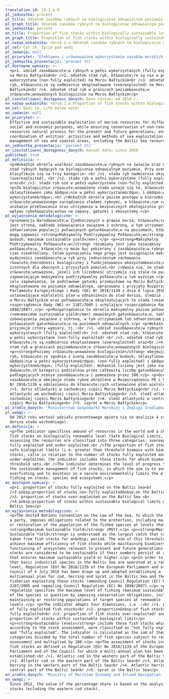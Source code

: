 ```yaml
---
translation_id: 14-1-a-0
pl_jednostka: procent
pl_title: Odsetek zasobów rybnych na biologicznie odnawialnym poziomie
pl_graph_title: Odsetek zasobów rybnych na biologicznie odnawialnym poziomie
en_jednostka: percent
en_title: Proportion of fish stocks within biologically sustainable levels
en_graph_title: Proportion of fish stocks within biologically sustainable levels
pl_nazwa_wskaznika: <b>14.1.a Odsetek zasobów rybnych na biologicznie odnawialnym poziomie</b>
pl_cel: Cel 14. Życie pod wodą
pl_zadanie: null
pl_priorytet: "Efektywne i zrównoważone wykorzystanie zasobów morskich dla różnych celów społecznych i\_gospodarczych, przy jednoczesnym zapewnieniu trwałości nieodnawialnych zasobów i procesów przyrodniczych w perspektywie obecnego i kolejnych pokoleń; zapewnienie koordynacji działań podmiotów i sposobów wykorzystania morza, spójnego zarządzania obszarami morskimi i nadmorskimi, w tym zasobami Morza Bałtyckiego"
pl_jednostka_prezentacji: 'procent [%]'
pl_dostepne_wymiary: >-
  <p>1. udział zasob&oacute;w rybnych w pełni wykorzystanych (fully exploited)
  na Morzu Bałtyckim<br />2. odsetek stad ryb, kt&oacute;re są nie w pełni
  wykorzystane (non-fully exploited) na Morzu Bałtyckim<br />3. odsetek stad
  ryb, kt&oacute;re są nadmiernie eksploatowane (overexploited) na Morzu
  Bałtyckim<br />4. odsetek stad ryb w granicach poziom&oacute;w
  zr&oacute;wnoważonych biologicznie na Morzu Bałtyckim</p>
pl_czestotliwosc_dostępnosc_danych: Dane roczne; od 2010 r.
en_nazwa_wskaznika: <b>14.1.a Proportion of fish stocks within biologically sustainable levels</b>
en_cel: Goal 14. Life below water
en_zadanie: null
en_priorytet: >-
  Effective and sustainable exploitation of marine resources for different
  social and economic purposes, while ensuring conservation of non-renewable
  resources natural process for the present and future generations; ensurance of
  coordination of entities' activities and methods of sea exploitation, coherent
  management of sea and coastal areas, including the Baltic Sea resources
en_jednostka_prezentacji: 'percent [%]'
en_czestotliwosc_dostępnosc_danych: Annual data; since 2010
published: true
pl_definicja: >-
  <p>Wskaźnik określa wielkość zasob&oacute;w rybnych na świecie oraz udział
  stad rybnych będących na biologicznie odnawialnym poziomie. Przy ocenie zasoby
  klasyfikuje się na trzy kategorie: <br />1. stada ryb nadmiernie eksploatowane
  (overexploited), <br />2. stada ryb w pełni wykorzystane (fully exploited)
  oraz<br />3. stada ryb nie w pełni wykorzystane (non-fully exploited).</p>
  <p>Za biologicznie zr&oacute;wnoważone stada uznaje się te, kt&oacute;re
  sklasyfikowano jako &bdquo;nie w pełni wykorzystane&rdquo; i &bdquo;w pełni
  wykorzystane&rdquo;.<br />Wskaźnik określa poziom postępu w kierunku
  zr&oacute;wnoważonego zarządzania stadami rybnymi, w kt&oacute;rym celem jest
  unikanie przełowienia oraz utrzymanie w bezpiecznych ekologicznie granicach
  wpływu ryboł&oacute;wstwa na zapasy, gatunki i ekosystemy.</p>
pl_wyjasnienia_metodologiczne: >-
  <p>onwencja Narod&oacute;w Zjednoczonych o prawie morza, kt&oacute;rej Unia
  jest stroną, nakłada zobowiązania związane z ochroną, w tym utrzymaniem lub
  odtworzeniem populacji poławianych gatunk&oacute;w na poziomach, kt&oacute;re
  mogą zapewnić <strong>Maksymalny Podtrzymywalny Poł&oacute;w</strong> (<em>MSY
  &ndash; maximum sustainable yield</em>).</p> <p><strong>Maksymalny
  Podtrzymywalny Poł&oacute;w</strong> rozumiany jest jako największy
  poł&oacute;w, kt&oacute;ry może być pobierany z zasob&oacute;w rybnych przez
  czas nieokreślony. Celem wyznaczenia tego progu jest osiągnięcie maksymalnej
  wydajności zasob&oacute;w ryb przy jednoczesnym zachowaniu
  r&oacute;żnorodności biologicznej i funkcjonowaniu ekosystem&oacute;w
  istotnych dla obecnych i przyszłych pokoleń.<br />Uważa się, że stada ryb są
  zr&oacute;wnoważone, jeżeli ich liczebność utrzymuje się stale na poziomie
  zapewniającym maksymalny podtrzymywalny poł&oacute;w lub wyższym.</p> <p>W
  celu zapewnienia, że podstawowe gatunki przemysłowe na Morzu Bałtyckim są
  eksploatowane na poziomie odnawialnym, opracowano i przyjęto Rozporządzenie
  Parlamentu Europejskiego i Rady (UE) Nr 2016/1139 z dnia 6 lipca 2016 r.
  ustanawiające wieloletni plan w odniesieniu do stad dorsza, śledzia i szprota
  w Morzu Bałtyckim oraz połow&oacute;w eksploatujących te stada (zmieniające
  rozporządzenie Rady (WE) nr 2187/2005 i uchylające rozporządzenie Rady (WE) nr
  1098/2007).</p> <p>Rozporządzenie to określa maksymalny poziom połowu
  (<em>maximum sustainable yield</em>) omawianych gatunk&oacute;w, nakładając
  zobowiązania związane z ochroną, w tym utrzymaniem lub odtworzeniem populacji
  poławianych gatunk&oacute;w na poziomach odnawialnych.</p> <p>Wskaźnik
  przyjmuje cztery wymiary, tj.:<br />1. udział zasob&oacute;w rybnych w pełni
  wykorzystanych (fully exploited)<br />2. odsetek stad ryb, kt&oacute;re są nie
  w pełni wykorzystane (non-fully exploited) <br />3. odsetek stad ryb,
  kt&oacute;re są nadmiernie eksploatowane (overexploited) oraz<br />4. odsetek
  stad ryb w granicach poziom&oacute;w zr&oacute;wnoważonych biologicznie</p>
  <p><strong>Poziomy zr&oacute;wnoważone biologicznie</strong> obejmują te stada
  ryb, kt&oacute;re zgodnie z oceną zasob&oacute;w &ndash; sklasyfikowano jako
  &bdquo;nie w pełni wykorzystane&rdquo; (non-fully exploited) i &bdquo;w pełni
  wykorzystane&rdquo; (fully exploited). Wskaźnik liczony jest jako suma tych
  dw&oacute;ch kategorii podzielona przez całkowitą liczbę gatunk&oacute;w ryb
  podlegających ocenie zasob&oacute;w i pomnożona przez 100.</p> <p>Ocena
  zasob&oacute;w obejmuje stada rybne określone w Rozporządzeniu PE i Rady (UE)
  Nr 2016/1139 w odniesieniu do kt&oacute;rych ustanowiono plan wieloletni:<br
  />1. dorsz atlantycki w zachodniej części Morza Bałtyckiego<br />2. dorsz
  atlantycki we wschodniej części Morza Bałtyckiego<br />3. śledź atlantycki w
  zachodniej części Morza Bałtyckiego<br />4. śledź atlantycki w centralnej
  części Morza Bałtyckiego<br />5. szprot w Morzu Bałtyckim</p>
pl_zrodlo_danych: 'Ministerstwo Gospodarki Morskiej i Żeglugi Śródlądowej '
pl_uwagi: >-
  Od 2012 roku wartość udziału procentowego opiera się na analizie 4 stad (bez
  dorsza stada wschodniego).
en_definicja: >-
  <p>The indicator specifices amound of resources in the world and a share of
  fish stocks on biologically renewable level (Safe Biological Limits, SBL).When
  assessing the resources are classified into three categories: overexploited,
  fully exploited and under-exploited.<br />The proportion of fish stocks within
  safe biological limits (i.e. greater than threshold biomass with biomass
  stocks, calle in relation to the number of stocks fully exploited and
  under-exploited; the indicator includes those stocks for which biomass
  threshold sets.<br />The indicator determines the level of progress towards
  the sustainable management of fish stocks, in which the aim is to avoid
  overfishing and to maintain in a secure environmentally limits the effect of
  fishing on stocks, species and ecosystems.</p>
en_dostepne_wymiary: >-
  <p>1. proportion of stocks fully exploited on the Baltic Sea<br
  />2.&nbsp;proportion of stocks non-fully exploited&nbsp;on the Baltic Sea<br
  />3. proportion of stocks over-exploited on the Baltic Sea <br
  />4.&nbsp;proportion of stocks within sustainable biological limits on the
  Baltic Sea</p>
en_wyjasnienia_metodologiczne: >-
  <p>The United Nations Convention on the Law of the Sea, to which the Union is
  a party, imposes obligations related to the protection, including maintenance
  or restoration of the population of the fished species at levels that the
  <strong>Maximum Sustainable Yield</strong> (MSY).</p> <p><strong>Maximum
  Sustainable Yield</strong> is understood as the largest catch that can be
  taken from fish stocks for an&nbsp; period. The aim of this threshold is to
  achieve maximum efficiency of fish stocks while maintaining biodiversity and
  functioning of ecosystems relevant to present and future generations. Fish
  stocks are considered to be sustainable if their numbers persist at a level
  that ensures maximum sustainable yield or higher.</p> <p>In order to ensure
  that basic industrial species in the Baltic Sea are operated at a renewable
  level, Regulation (EU) No 2016/1139 of the European Parliament and of the
  Council of 6 July 2016 has been drawn up and adopted establishing a
  multiannual plan for cod, herring and sprat in the Baltic Sea and the
  fisheries exploiting those stocks (amending Council Regulation (EC) No
  2187/2005 and repealing Council Regulation (EC) No 1098/2007).</p> <p>This
  regulation specifies the maximum level of fishing (maximum sustainable yield)
  of the species in question by imposing conservation obligations, including
  maintaining or restoring populations of target species at renewable
  levels.</p> <p>The indicator adopts four dimensions, i.e .:<br />1. proportion
  of fully exploited fish stocks<br />2. proportion&nbsp;of fish stocks&nbsp;not
  fully exploited<br />3. proportion of fish stocks over-exploited) and<br />4.
  proportion of stocks within sustainable biological limit</p>
  <p><strong>Sustainable levels</strong> include those fish stocks which,
  according to the stock assessment, were classified as "not fully exploited"
  and "fully exploited". The indicator is calculated as the sum of these two
  categories divided by the total number of fish species subject to resource
  assessment and multiplied by 100.</p> <p>The assessment of stocks includes
  fish stocks as defined in Regulation (EU) No 2016/1139 of the European
  Parliament and of the Council for which a multi-annual plan has been
  established:<br />1. Atlantic cod in the western part of the Baltic Sea<br
  />2. Atlantic cod in the eastern part of the Baltic Sea<br />3. Atlantic
  herring in the western part of the Baltic Sea<br />4. Atlantic herring in the
  central part of the Baltic Sea<br />5. sprat in the Baltic Sea</p>
en_zrodlo_danych: 'Ministry of Maritime Economy and Inland Navigation '
en_uwagi: >-
  Since 2012, the value of the percentage share is based on the analysis of 4
  stocks (ecluding the eastern cod stock).
---
```

